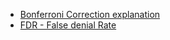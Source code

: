 + [Bonferroni Correction explanation](https://toptipbio.com/bonferroni-correction-method/)
+ [FDR - False denial Rate](https://www.youtube.com/watch?v=4AytJuNkeSM)
